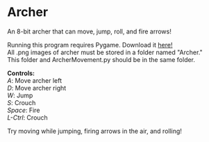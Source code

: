 # Archer
An 8-bit archer that can move, jump, roll, and fire arrows! 

Running this program requires Pygame. Download it <a href="https://bitbucket.org/pygame/pygame/downloads" target="a_blank"> here! </a> <br>
All .png images of archer must be stored in a folder named "Archer." <br>
This folder and ArcherMovement.py should be in the same folder. <br>

<b>Controls:</b><br>
<i>A</i>: Move archer left <br> 
<i>D</i>: Move archer right <br> 
<i>W</i>: Jump <br> 
<i>S</i>: Crouch <br> 
<i>Space</i>: Fire <br>
<i>L-Ctrl</i>: Crouch <br>

Try moving while jumping, firing arrows in the air, and rolling!



